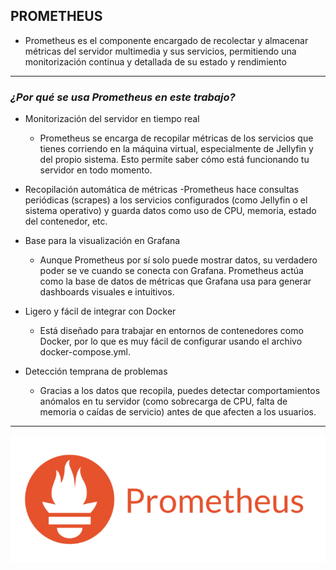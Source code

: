 ## PROMETHEUS

- Prometheus es el componente encargado de recolectar y almacenar métricas del servidor multimedia y sus servicios, permitiendo una monitorización continua y detallada de su estado y rendimiento

---

### *¿Por qué se usa Prometheus en este trabajo?*

- Monitorización del servidor en tiempo real
    - Prometheus se encarga de recopilar métricas de los servicios que tienes corriendo en la máquina virtual, especialmente de Jellyfin y del propio sistema. Esto permite saber cómo está funcionando tu servidor en todo           momento.

- Recopilación automática de métricas
    -Prometheus hace consultas periódicas (scrapes) a los servicios configurados (como Jellyfin o el sistema operativo) y guarda datos como uso de CPU, memoria, estado del contenedor, etc.

- Base para la visualización en Grafana
    - Aunque Prometheus por sí solo puede mostrar datos, su verdadero poder se ve cuando se conecta con Grafana. Prometheus actúa como la base de datos de métricas que Grafana usa para generar dashboards visuales e                intuitivos.

- Ligero y fácil de integrar con Docker
    - Está diseñado para trabajar en entornos de contenedores como Docker, por lo que es muy fácil de configurar usando el archivo docker-compose.yml.

- Detección temprana de problemas
    - Gracias a los datos que recopila, puedes detectar comportamientos anómalos en tu servidor (como sobrecarga de CPU, falta de memoria o caídas de servicio) antes de que afecten a los usuarios.

---

![PROMETHEUS](/MainFolder/img/pro.png)
